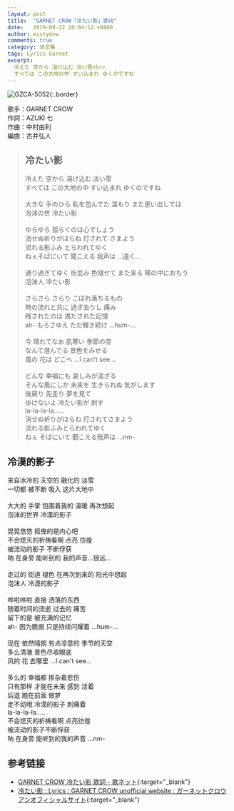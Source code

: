 ```yaml
---
layout: post
title:  "GARNET CROW「冷たい影」歌词"
date:   2019-09-22 20:04:12 +0800
author: mistydew
comments: true
category: 译文集
tags: Lyrics Garnet
excerpt:
  冷えた 空から 溶け込む 淡い雪<br>
  すべては この大地の中 すい込まれ ゆくのですね
---
```

![GZCA-5052](https://ganekuro.github.io/images/discography/album/GZCA-5052.jpg){:.border}

歌手：GARNET CROW<br>
作詞：AZUKI 七<br>
作曲：中村由利<br>
編曲：古井弘人

<blockquote class="original">
  <h2>冷たい影</h2>
  <p>
    冷えた 空から 溶け込む 淡い雪<br>
    すべては この大地の中 すい込まれ ゆくのですね<br>
    <br>
    大きな 手のひら 私を包んでた 温もり また思い出しては<br>
    泡沫の世 冷たい影<br>
    <br>
    ゆらゆら 揺らぐのは心でしょう<br>
    消せぬ祈りがほらね 灯されて さまよう<br>
    流れる影ふみ とらわれてゆく<br>
    ねぇそばにいて 聞こえる 我声は …遠く…<br>
    <br>
    通り過ぎてゆく 街並み 色褪せて また来る 陽の中におもう<br>
    泡沫人 冷たい影<br>
    <br>
    さらさら さらり こぼれ落ちるもの<br>
    時の流れと共に 過ぎ去りし 痛み<br>
    残されたのは 満たされた記憶<br>
    ah- もろさゆえ ただ輝き続け …hum-...<br>
    <br>
    今 晴れてなお 肌寒い 季節の空<br>
    なんて澄んでる 景色をみせる<br>
    風の 花は どこへ …I can't see...<br>
    <br>
    どんな 幸福にも 哀しみが混ざる<br>
    そんな風にしか 未来を 生きられぬ 気がします<br>
    後戻り 先走り 夢を見て<br>
    歩けないよ 冷たい影が 刺す<br>
    la-la-la-la......<br>
    消せぬ祈りがほらね 灯されてさまよう<br>
    流れる影ふみとらわれてゆく<br>
    ねぇ そばにいて 聞こえる我声は …nm-
  </p>
</blockquote>

<div class="translation">
  <h2>冷漠的影子</h2>
  <p>
    来自冰冷的 天空的 融化的 淡雪<br>
    一切都 被不断 吸入 这片大地中<br>
    <br>
    大大的 手掌 包围着我的 温暖 再次想起<br>
    泡沫的世界 冷漠的影子<br>
    <br>
    晃晃悠悠 摇曳的是内心吧<br>
    不会熄灭的祈祷看啊 点亮 彷徨<br>
    被流动的影子 不断俘获<br>
    呐 在身旁 能听到的 我的声音…很远…<br>
    <br>
    走过的 街道 褪色 在再次到来的 阳光中想起<br>
    泡沫人 冷漠的影子<br>
    <br>
    哗啦哗啦 直接 洒落的东西<br>
    随着时间的流逝 过去的 痛苦<br>
    留下的是 被充满的记忆<br>
    ah- 因为脆弱 只是持续闪耀着 …hum-...<br>
    <br>
    现在 依然晴朗 有点凉意的 季节的天空<br>
    多么清澈 景色尽收眼底<br>
    风的 花 去哪里 …I can't see...<br>
    <br>
    多么的 幸福都 掺杂着悲伤<br>
    只有那样 才能在未来 感到 活着<br>
    后退 跑在前面 做梦<br>
    走不动哦 冷漠的影子 刺痛着<br>
    la-la-la-la......<br>
    不会熄灭的祈祷看啊 点亮彷徨<br>
    被流动的影子不断俘获<br>
    呐 在身旁 能听到的我的声音 ...nm-
  </p>
</div>

## 参考链接

* [GARNET CROW 冷たい影 歌詞 - 歌ネット](https://www.uta-net.com/song/25896/){:target="_blank"}
* [冷たい影 : Lyrics : GARNET CROW unofficial website : ガーネットクロウ アンオフィシャルサイト](https://ganekuro.github.io/lyrics/original/Tsumetai-Kage.html){:target="_blank"}
